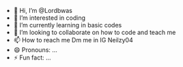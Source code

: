 - 👋 Hi, I’m @Lordbwas
- 👀 I’m interested in coding
- 🌱 I’m currently learning in basic codes
- 💞️ I’m looking to collaborate on how to code and teach me
- 📫 How to reach me Dm me in IG Neilzy04
- 😄 Pronouns: ...
- ⚡ Fun fact: ...

<!---
Lordbwas/Lordbwas is a ✨ special ✨ repository because its `README.md` (this file) appears on your GitHub profile.
You can click the Preview link to take a look at your changes.
--->
